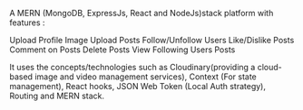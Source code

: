 A MERN (MongoDB, ExpressJs, React and NodeJs)stack platform with features :

Upload Profile Image
Upload Posts
Follow/Unfollow Users
Like/Dislike Posts
Comment on Posts
Delete Posts
View Following Users Posts

It uses the concepts/technologies such as  Cloudinary(providing a cloud-based image and video management services), Context (For state management), React hooks, JSON Web Token (Local Auth strategy), Routing and MERN stack.


